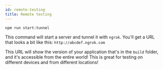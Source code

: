 ```yaml
---
id: remote-testing
title: Remote testing
---
```


```Shell
npm run start:tunnel
```

This command will start a server and tunnel it with `ngrok`. You'll get a URL
that looks a bit like this: `http://abcdef.ngrok.com`

This URL will show the version of your application that's in the `build` folder,
and it's accessible from the entire world! This is great for testing on different
devices and from different locations!
